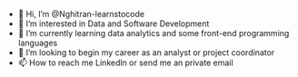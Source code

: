 - 👋 Hi, I’m @Nghitran-learnstocode
- 👀 I’m interested in Data and Software Development
- 🌱 I’m currently learning data analytics and some front-end programming languages
- 💞️ I’m looking to begin my career as an analyst or project coordinator
- 📫 How to reach me Linkedln or send me an private email

<!---
Nghitran-learnstocode/Nghitran-learnstocode is a ✨ special ✨ repository because its `README.md` (this file) appears on your GitHub profile.
You can click the Preview link to take a look at your changes.
--->
